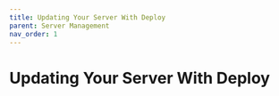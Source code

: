 ```yaml
---
title: Updating Your Server With Deploy
parent: Server Management
nav_order: 1
---
```

# Updating Your Server With Deploy

